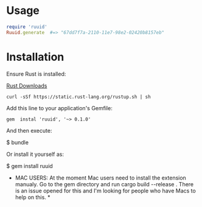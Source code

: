 # Usage

```ruby
require 'ruuid'
Ruuid.generate  #=> "67dd7f7a-2110-11e7-98e2-02420b8157eb"
```

# Installation

Ensure Rust is installed:

[Rust Downloads](https://www.rust-lang.org/en-US/install.html)

```
curl -sSf https://static.rust-lang.org/rustup.sh | sh
```

Add this line to your application's Gemfile:

```
gem  instal 'ruuid', '~> 0.1.0'

```
And then execute:

$ bundle

Or install it yourself as:

$ gem install ruuid

* MAC USERS: At the moment Mac users need to install the extension manualy. Go to the gem directory and run cargo build --release . There is an issue opened for this and I'm looking for people who have Macs to help on this. *
